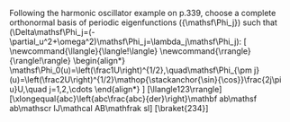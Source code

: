 <script src="https://polyfill.io/v3/polyfill.min.js?features=es6"></script>
<script id="MathJax-script" async src="https://cdn.jsdelivr.net/npm/mathjax@3/es5/tex-mml-chtml.js"></script>

Following the harmonic oscillator example on p.339, choose a complete orthonormal basis of periodic eigenfunctions \(\{\mathsf\Phi_j\}\) such that \(\Delta\mathsf\Phi_j=(-\partial_u^2+\omega^2)\mathsf\Phi_j=\lambda_j\mathsf\Phi_j\):
            \[
            \newcommand{\llangle}{\langle\!\langle}
            \newcommand{\rrangle}{\rangle\!\rangle}
            \begin{align*}
                \mathsf\Phi_0(u)=\left(\frac1U\right)^{1/2},\quad\mathsf\Phi_{\pm j}(u)=\left(\frac2U\right)^{1/2}\mathop{\stackanchor{\sin}{\cos}}\frac{2j\pi u}U,\quad j=1,2,\cdots
            \end{align*}
            \]
            \[\llangle123\rrangle\]
            \[\xlongequal{abc}\left\{abc\frac{abc}{der}\right\}\mathbf ab\mathsf ab\mathscr IJ\mathcal AB\mathfrak sl\]
            \[\braket{234}\]